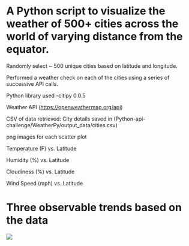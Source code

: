 # A Python script to visualize the weather of 500+ cities across the world of varying distance from the equator.

Randomly select ~ 500 unique cities based on latitude and longitude.


Performed a weather check on each of the cities using a series of successive API calls.

Python library used -citipy 0.0.5

Weather API (https://openweathermap.org/api)

CSV of data retrieved: City details saved in (Python-api-challenge/WeatherPy/output_data/cities.csv)

png images for each scatter plot

Temperature (F) vs. Latitude

Humidity (%) vs. Latitude

Cloudiness (%) vs. Latitude

Wind Speed (mph) vs. Latitude

# Three observable trends based on the data

![](images/Capture1.JPG)
